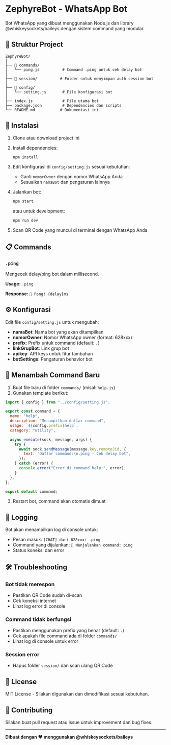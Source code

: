 # ZephyreBot - WhatsApp Bot

Bot WhatsApp yang dibuat menggunakan Node.js dan library @whiskeysockets/baileys dengan sistem command yang modular.

## 📁 Struktur Project

```
ZephyreBot/
│
├── 📁 commands/
│   └── ping.js          # Command .ping untuk cek delay bot
│
├── 📁 session/          # Folder untuk menyimpan auth session bot
│
├── 📁 config/
│   └── setting.js       # File konfigurasi bot
│
├── index.js             # File utama bot
├── package.json         # Dependencies dan scripts
└── README.md           # Dokumentasi ini
```

## 🚀 Instalasi

1. Clone atau download project ini
2. Install dependencies:

   ```bash
   npm install
   ```

3. Edit konfigurasi di `config/setting.js` sesuai kebutuhan:

   - Ganti `nomorOwner` dengan nomor WhatsApp Anda
   - Sesuaikan `namaBot` dan pengaturan lainnya

4. Jalankan bot:

   ```bash
   npm start
   ```

   atau untuk development:

   ```bash
   npm run dev
   ```

5. Scan QR Code yang muncul di terminal dengan WhatsApp Anda

## 📋 Commands

### `.ping`

Mengecek delay/ping bot dalam millisecond.

**Usage:** `.ping`

**Response:** `🏓 Pong! {delay}ms`

## ⚙️ Konfigurasi

Edit file `config/setting.js` untuk mengubah:

- **namaBot**: Nama bot yang akan ditampilkan
- **nomorOwner**: Nomor WhatsApp owner (format: 628xxx)
- **prefix**: Prefix untuk command (default: `.`)
- **linkGrupBot**: Link grup bot
- **apikey**: API keys untuk fitur tambahan
- **botSettings**: Pengaturan behavior bot

## 🔧 Menambah Command Baru

1. Buat file baru di folder `commands/` (misal: `help.js`)
2. Gunakan template berikut:

```javascript
import { config } from "../config/setting.js";

export const command = {
  name: "help",
  description: "Menampilkan daftar command",
  usage: `${config.prefix}help`,
  category: "utility",

  async execute(sock, message, args) {
    try {
      await sock.sendMessage(message.key.remoteJid, {
        text: "Daftar command:\n.ping - Cek delay bot",
      });
    } catch (error) {
      console.error("Error di command help:", error);
    }
  },
};

export default command;
```

3. Restart bot, command akan otomatis dimuat

## 📝 Logging

Bot akan menampilkan log di console untuk:

- Pesan masuk: `[CHAT] dari 628xxx: .ping`
- Command yang dijalankan: `🤖 Menjalankan command: ping`
- Status koneksi dan error

## 🛠️ Troubleshooting

### Bot tidak merespon

- Pastikan QR Code sudah di-scan
- Cek koneksi internet
- Lihat log error di console

### Command tidak berfungsi

- Pastikan menggunakan prefix yang benar (default: `.`)
- Cek apakah file command ada di folder `commands/`
- Lihat log di console untuk error

### Session error

- Hapus folder `session/` dan scan ulang QR Code

## 📄 License

MIT License - Silakan digunakan dan dimodifikasi sesuai kebutuhan.

## 🤝 Contributing

Silakan buat pull request atau issue untuk improvement dan bug fixes.

---

**Dibuat dengan ❤️ menggunakan @whiskeysockets/baileys**
